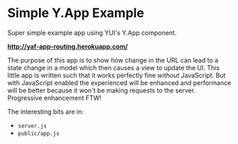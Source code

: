 Simple Y.App Example
====================

Super simple example app using YUI's Y.App component.

**http://yaf-app-routing.herokuapp.com/**

The purpose of this app is to show how change in the URL can lead to a state
change in a model which then causes a view to update the UI. This little app is
written such that it works perfectly fine _without_ JavaScript. But with
JavaScript enabled the experienced will be enhanced and performance will be
better because it won't be making requests to the server. Progressive
enhancement FTW!

The interesting bits are in:

* `server.js`
* `public/app.js`
